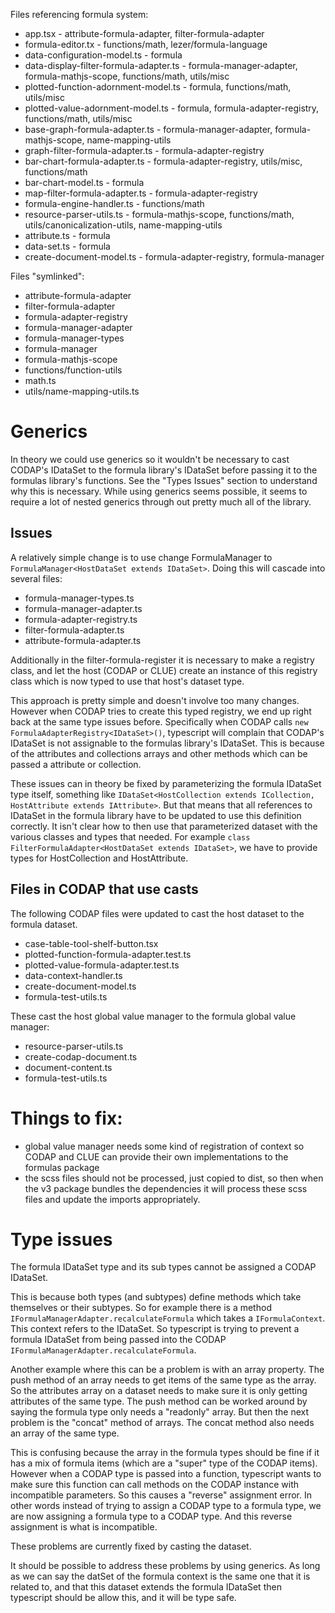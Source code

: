 Files referencing formula system:
- app.tsx - attribute-formula-adapter, filter-formula-adapter
- formula-editor.tx - functions/math, lezer/formula-language
- data-configuration-model.ts - formula
- data-display-filter-formula-adapter.ts - formula-manager-adapter, formula-mathjs-scope, functions/math, utils/misc
- plotted-function-adornment-model.ts - formula, functions/math, utils/misc
- plotted-value-adornment-model.ts -  formula, formula-adapter-registry, functions/math, utils/misc
- base-graph-formula-adapter.ts - formula-manager-adapter, formula-mathjs-scope, name-mapping-utils
- graph-filter-formula-adapter.ts - formula-adapter-registry
- bar-chart-formula-adapter.ts - formula-adapter-registry, utils/misc, functions/math
- bar-chart-model.ts - formula
- map-filter-formula-adapter.ts - formula-adapter-registry
- formula-engine-handler.ts - functions/math
- resource-parser-utils.ts - formula-mathjs-scope, functions/math, utils/canonicalization-utils, name-mapping-utils
- attribute.ts - formula
- data-set.ts - formula
- create-document-model.ts - formula-adapter-registry, formula-manager

Files "symlinked":
- attribute-formula-adapter
- filter-formula-adapter
- formula-adapter-registry
- formula-manager-adapter
- formula-manager-types
- formula-manager
- formula-mathjs-scope
- functions/function-utils
- math.ts
- utils/name-mapping-utils.ts

# Generics

In theory we could use generics so it wouldn't be necessary to cast CODAP's IDataSet to the formula library's IDataSet before passing it to the formulas library's functions. See the "Types Issues" section to understand why this is necessary. While using generics seems possible, it seems to require a lot of nested generics through out pretty much all of the library.

## Issues

A relatively simple change is to use change FormulaManager to `FormulaManager<HostDataSet extends IDataSet>`. Doing this will cascade into several files:
- formula-manager-types.ts
- formula-manager-adapter.ts
- formula-adapter-registry.ts
- filter-formula-adapter.ts
- attribute-formula-adapter.ts

Additionally in the filter-formula-register it is necessary to make a registry class, and let the host (CODAP or CLUE) create an instance of this registry class which is now typed to use that host's dataset type.

This approach is pretty simple and doesn't involve too many changes. However when CODAP tries to create this typed registry, we end up right back at the same type issues before. Specifically when CODAP calls `new FormulaAdapterRegistry<IDataSet>()`, typescript will complain that CODAP's IDataSet is not assignable to the formulas library's IDataSet. This is because of the attributes and collections arrays and other methods which can be passed a attribute or collection.

These issues can in theory be fixed by parameterizing the formula IDataSet type itself, something like `IDataSet<HostCollection extends ICollection, HostAttribute extends IAttribute>`. But that means that all references to IDataSet in the formula library have to be updated to use this definition correctly. It isn't clear how to then use that parameterized dataset with the various classes and types that needed. For example `class FilterFormulaAdapter<HostDataSet extends IDataSet>`, we have to provide types for HostCollection and HostAttribute.

## Files in CODAP that use casts
The following CODAP files were updated to cast the host dataset to the formula dataset.
  - case-table-tool-shelf-button.tsx
  - plotted-function-formula-adapter.test.ts
  - plotted-value-formula-adapter.test.ts
  - data-context-handler.ts
  - create-document-model.ts
  - formula-test-utils.ts

These cast the host global value manager to the formula global value manager:
  - resource-parser-utils.ts
  - create-codap-document.ts
  - document-content.ts
  - formula-test-utils.ts

# Things to fix:
- global value manager needs some kind of registration of context so CODAP and CLUE can provide their own implementations to the formulas package
- the scss files should not be processed, just copied to dist, so then when the v3 package bundles the dependencies it will process these scss files and update the imports appropriately.

# Type issues
The formula IDataSet type and its sub types cannot be assigned a CODAP IDataSet.

This is because both types (and subtypes) define methods which take themselves or their subtypes. So for example there is a method `IFormulaManagerAdapter.recalculateFormula` which takes a `IFormulaContext`. This context refers to the IDataSet. So typescript is trying to prevent a formula IDataSet from being passed into the CODAP `IFormulaManagerAdapter.recalculateFormula`.

Another example where this can be a problem is with an array property. The push method of an array needs to get items of the same type as the array. So the attributes array on a dataset needs to make sure it is only getting attributes of the same type. The push method can be worked around by saying the formula type only needs a "readonly" array. But then the next problem is the "concat" method of arrays. The concat method also needs an array of the same type.

This is confusing because the array in the formula types should be fine if it has a mix of formula items (which are a "super" type of the CODAP items). However when a CODAP type is passed into a function, typescript wants to make sure this function can call methods on the CODAP instance with incompatible parameters. So this causes a "reverse" assignment error. In other words instead of trying to assign a CODAP type to a formula type, we are now assigning a formula type to a CODAP type. And this reverse assignment is what is incompatible.

These problems are currently fixed by casting the dataset.

It should be possible to address these problems by using generics. As long as we can say the datSet of the formula context is the same one that it is related to, and that this dataset extends the formula IDataSet then typescript should be allow this, and it will be type safe.
